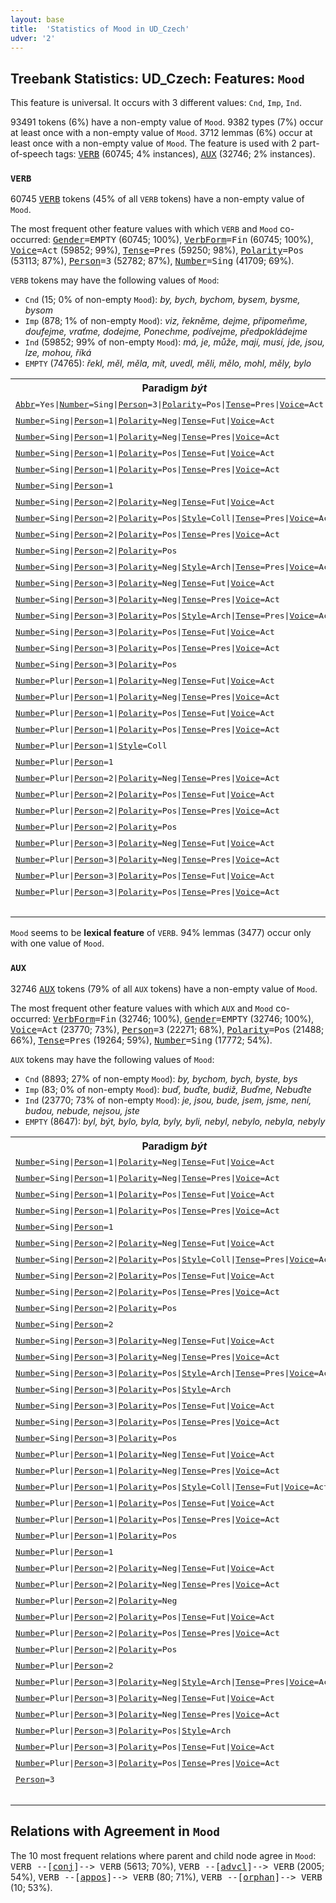 ```yaml
---
layout: base
title:  'Statistics of Mood in UD_Czech'
udver: '2'
---
```


## Treebank Statistics: UD_Czech: Features: `Mood`

This feature is universal.
It occurs with 3 different values: `Cnd`, `Imp`, `Ind`.

93491 tokens (6%) have a non-empty value of `Mood`.
9382 types (7%) occur at least once with a non-empty value of `Mood`.
3712 lemmas (6%) occur at least once with a non-empty value of `Mood`.
The feature is used with 2 part-of-speech tags: <tt><a href="cs-pos-VERB.html">VERB</a></tt> (60745; 4% instances), <tt><a href="cs-pos-AUX.html">AUX</a></tt> (32746; 2% instances).

### `VERB`

60745 <tt><a href="cs-pos-VERB.html">VERB</a></tt> tokens (45% of all `VERB` tokens) have a non-empty value of `Mood`.

The most frequent other feature values with which `VERB` and `Mood` co-occurred: <tt><a href="cs-feat-Gender.html">Gender</a></tt><tt>=EMPTY</tt> (60745; 100%), <tt><a href="cs-feat-VerbForm.html">VerbForm</a></tt><tt>=Fin</tt> (60745; 100%), <tt><a href="cs-feat-Voice.html">Voice</a></tt><tt>=Act</tt> (59852; 99%), <tt><a href="cs-feat-Tense.html">Tense</a></tt><tt>=Pres</tt> (59250; 98%), <tt><a href="cs-feat-Polarity.html">Polarity</a></tt><tt>=Pos</tt> (53113; 87%), <tt><a href="cs-feat-Person.html">Person</a></tt><tt>=3</tt> (52782; 87%), <tt><a href="cs-feat-Number.html">Number</a></tt><tt>=Sing</tt> (41709; 69%).

`VERB` tokens may have the following values of `Mood`:

* `Cnd` (15; 0% of non-empty `Mood`): <em>by, bych, bychom, bysem, bysme, bysom</em>
* `Imp` (878; 1% of non-empty `Mood`): <em>viz, řekněme, dejme, připomeňme, doufejme, vraťme, dodejme, Ponechme, podívejme, předpokládejme</em>
* `Ind` (59852; 99% of non-empty `Mood`): <em>má, je, může, mají, musí, jde, jsou, lze, mohou, říká</em>
* `EMPTY` (74765): <em>řekl, měl, měla, mít, uvedl, měli, mělo, mohl, měly, bylo</em>

<table>
  <tr><th>Paradigm <i>být</i></th><th><tt>Ind</tt></th><th><tt>Imp</tt></th><th><tt>Cnd</tt></th></tr>
  <tr><td><tt><tt><a href="cs-feat-Abbr.html">Abbr</a></tt><tt>=Yes</tt>|<tt><a href="cs-feat-Number.html">Number</a></tt><tt>=Sing</tt>|<tt><a href="cs-feat-Person.html">Person</a></tt><tt>=3</tt>|<tt><a href="cs-feat-Polarity.html">Polarity</a></tt><tt>=Pos</tt>|<tt><a href="cs-feat-Tense.html">Tense</a></tt><tt>=Pres</tt>|<tt><a href="cs-feat-Voice.html">Voice</a></tt><tt>=Act</tt></tt></td><td><em>j</em></td><td></td><td></td></tr>
  <tr><td><tt><tt><a href="cs-feat-Number.html">Number</a></tt><tt>=Sing</tt>|<tt><a href="cs-feat-Person.html">Person</a></tt><tt>=1</tt>|<tt><a href="cs-feat-Polarity.html">Polarity</a></tt><tt>=Neg</tt>|<tt><a href="cs-feat-Tense.html">Tense</a></tt><tt>=Fut</tt>|<tt><a href="cs-feat-Voice.html">Voice</a></tt><tt>=Act</tt></tt></td><td><em>nebudu</em></td><td></td><td></td></tr>
  <tr><td><tt><tt><a href="cs-feat-Number.html">Number</a></tt><tt>=Sing</tt>|<tt><a href="cs-feat-Person.html">Person</a></tt><tt>=1</tt>|<tt><a href="cs-feat-Polarity.html">Polarity</a></tt><tt>=Neg</tt>|<tt><a href="cs-feat-Tense.html">Tense</a></tt><tt>=Pres</tt>|<tt><a href="cs-feat-Voice.html">Voice</a></tt><tt>=Act</tt></tt></td><td><em>nejsem</em></td><td></td><td></td></tr>
  <tr><td><tt><tt><a href="cs-feat-Number.html">Number</a></tt><tt>=Sing</tt>|<tt><a href="cs-feat-Person.html">Person</a></tt><tt>=1</tt>|<tt><a href="cs-feat-Polarity.html">Polarity</a></tt><tt>=Pos</tt>|<tt><a href="cs-feat-Tense.html">Tense</a></tt><tt>=Fut</tt>|<tt><a href="cs-feat-Voice.html">Voice</a></tt><tt>=Act</tt></tt></td><td><em>budu</em></td><td></td><td></td></tr>
  <tr><td><tt><tt><a href="cs-feat-Number.html">Number</a></tt><tt>=Sing</tt>|<tt><a href="cs-feat-Person.html">Person</a></tt><tt>=1</tt>|<tt><a href="cs-feat-Polarity.html">Polarity</a></tt><tt>=Pos</tt>|<tt><a href="cs-feat-Tense.html">Tense</a></tt><tt>=Pres</tt>|<tt><a href="cs-feat-Voice.html">Voice</a></tt><tt>=Act</tt></tt></td><td><em>jsem</em></td><td></td><td></td></tr>
  <tr><td><tt><tt><a href="cs-feat-Number.html">Number</a></tt><tt>=Sing</tt>|<tt><a href="cs-feat-Person.html">Person</a></tt><tt>=1</tt></tt></td><td></td><td></td><td><em>bych</em></td></tr>
  <tr><td><tt><tt><a href="cs-feat-Number.html">Number</a></tt><tt>=Sing</tt>|<tt><a href="cs-feat-Person.html">Person</a></tt><tt>=2</tt>|<tt><a href="cs-feat-Polarity.html">Polarity</a></tt><tt>=Neg</tt>|<tt><a href="cs-feat-Tense.html">Tense</a></tt><tt>=Fut</tt>|<tt><a href="cs-feat-Voice.html">Voice</a></tt><tt>=Act</tt></tt></td><td><em>nebudeš</em></td><td></td><td></td></tr>
  <tr><td><tt><tt><a href="cs-feat-Number.html">Number</a></tt><tt>=Sing</tt>|<tt><a href="cs-feat-Person.html">Person</a></tt><tt>=2</tt>|<tt><a href="cs-feat-Polarity.html">Polarity</a></tt><tt>=Pos</tt>|<tt><a href="cs-feat-Style.html">Style</a></tt><tt>=Coll</tt>|<tt><a href="cs-feat-Tense.html">Tense</a></tt><tt>=Pres</tt>|<tt><a href="cs-feat-Voice.html">Voice</a></tt><tt>=Act</tt></tt></td><td><em>si</em></td><td></td><td></td></tr>
  <tr><td><tt><tt><a href="cs-feat-Number.html">Number</a></tt><tt>=Sing</tt>|<tt><a href="cs-feat-Person.html">Person</a></tt><tt>=2</tt>|<tt><a href="cs-feat-Polarity.html">Polarity</a></tt><tt>=Pos</tt>|<tt><a href="cs-feat-Tense.html">Tense</a></tt><tt>=Pres</tt>|<tt><a href="cs-feat-Voice.html">Voice</a></tt><tt>=Act</tt></tt></td><td><em>jsi</em></td><td></td><td></td></tr>
  <tr><td><tt><tt><a href="cs-feat-Number.html">Number</a></tt><tt>=Sing</tt>|<tt><a href="cs-feat-Person.html">Person</a></tt><tt>=2</tt>|<tt><a href="cs-feat-Polarity.html">Polarity</a></tt><tt>=Pos</tt></tt></td><td></td><td><em>buď</em></td><td></td></tr>
  <tr><td><tt><tt><a href="cs-feat-Number.html">Number</a></tt><tt>=Sing</tt>|<tt><a href="cs-feat-Person.html">Person</a></tt><tt>=3</tt>|<tt><a href="cs-feat-Polarity.html">Polarity</a></tt><tt>=Neg</tt>|<tt><a href="cs-feat-Style.html">Style</a></tt><tt>=Arch</tt>|<tt><a href="cs-feat-Tense.html">Tense</a></tt><tt>=Pres</tt>|<tt><a href="cs-feat-Voice.html">Voice</a></tt><tt>=Act</tt></tt></td><td><em>Není</em></td><td></td><td></td></tr>
  <tr><td><tt><tt><a href="cs-feat-Number.html">Number</a></tt><tt>=Sing</tt>|<tt><a href="cs-feat-Person.html">Person</a></tt><tt>=3</tt>|<tt><a href="cs-feat-Polarity.html">Polarity</a></tt><tt>=Neg</tt>|<tt><a href="cs-feat-Tense.html">Tense</a></tt><tt>=Fut</tt>|<tt><a href="cs-feat-Voice.html">Voice</a></tt><tt>=Act</tt></tt></td><td><em>nebude</em></td><td></td><td></td></tr>
  <tr><td><tt><tt><a href="cs-feat-Number.html">Number</a></tt><tt>=Sing</tt>|<tt><a href="cs-feat-Person.html">Person</a></tt><tt>=3</tt>|<tt><a href="cs-feat-Polarity.html">Polarity</a></tt><tt>=Neg</tt>|<tt><a href="cs-feat-Tense.html">Tense</a></tt><tt>=Pres</tt>|<tt><a href="cs-feat-Voice.html">Voice</a></tt><tt>=Act</tt></tt></td><td><em>není</em></td><td></td><td></td></tr>
  <tr><td><tt><tt><a href="cs-feat-Number.html">Number</a></tt><tt>=Sing</tt>|<tt><a href="cs-feat-Person.html">Person</a></tt><tt>=3</tt>|<tt><a href="cs-feat-Polarity.html">Polarity</a></tt><tt>=Pos</tt>|<tt><a href="cs-feat-Style.html">Style</a></tt><tt>=Arch</tt>|<tt><a href="cs-feat-Tense.html">Tense</a></tt><tt>=Pres</tt>|<tt><a href="cs-feat-Voice.html">Voice</a></tt><tt>=Act</tt></tt></td><td><em>jest</em></td><td></td><td></td></tr>
  <tr><td><tt><tt><a href="cs-feat-Number.html">Number</a></tt><tt>=Sing</tt>|<tt><a href="cs-feat-Person.html">Person</a></tt><tt>=3</tt>|<tt><a href="cs-feat-Polarity.html">Polarity</a></tt><tt>=Pos</tt>|<tt><a href="cs-feat-Tense.html">Tense</a></tt><tt>=Fut</tt>|<tt><a href="cs-feat-Voice.html">Voice</a></tt><tt>=Act</tt></tt></td><td><em>bude</em></td><td></td><td></td></tr>
  <tr><td><tt><tt><a href="cs-feat-Number.html">Number</a></tt><tt>=Sing</tt>|<tt><a href="cs-feat-Person.html">Person</a></tt><tt>=3</tt>|<tt><a href="cs-feat-Polarity.html">Polarity</a></tt><tt>=Pos</tt>|<tt><a href="cs-feat-Tense.html">Tense</a></tt><tt>=Pres</tt>|<tt><a href="cs-feat-Voice.html">Voice</a></tt><tt>=Act</tt></tt></td><td><em>je</em></td><td></td><td></td></tr>
  <tr><td><tt><tt><a href="cs-feat-Number.html">Number</a></tt><tt>=Sing</tt>|<tt><a href="cs-feat-Person.html">Person</a></tt><tt>=3</tt>|<tt><a href="cs-feat-Polarity.html">Polarity</a></tt><tt>=Pos</tt></tt></td><td></td><td><em>budiž</em></td><td></td></tr>
  <tr><td><tt><tt><a href="cs-feat-Number.html">Number</a></tt><tt>=Plur</tt>|<tt><a href="cs-feat-Person.html">Person</a></tt><tt>=1</tt>|<tt><a href="cs-feat-Polarity.html">Polarity</a></tt><tt>=Neg</tt>|<tt><a href="cs-feat-Tense.html">Tense</a></tt><tt>=Fut</tt>|<tt><a href="cs-feat-Voice.html">Voice</a></tt><tt>=Act</tt></tt></td><td><em>nebudeme</em></td><td></td><td></td></tr>
  <tr><td><tt><tt><a href="cs-feat-Number.html">Number</a></tt><tt>=Plur</tt>|<tt><a href="cs-feat-Person.html">Person</a></tt><tt>=1</tt>|<tt><a href="cs-feat-Polarity.html">Polarity</a></tt><tt>=Neg</tt>|<tt><a href="cs-feat-Tense.html">Tense</a></tt><tt>=Pres</tt>|<tt><a href="cs-feat-Voice.html">Voice</a></tt><tt>=Act</tt></tt></td><td><em>nejsme</em></td><td></td><td></td></tr>
  <tr><td><tt><tt><a href="cs-feat-Number.html">Number</a></tt><tt>=Plur</tt>|<tt><a href="cs-feat-Person.html">Person</a></tt><tt>=1</tt>|<tt><a href="cs-feat-Polarity.html">Polarity</a></tt><tt>=Pos</tt>|<tt><a href="cs-feat-Tense.html">Tense</a></tt><tt>=Fut</tt>|<tt><a href="cs-feat-Voice.html">Voice</a></tt><tt>=Act</tt></tt></td><td><em>budeme</em></td><td></td><td></td></tr>
  <tr><td><tt><tt><a href="cs-feat-Number.html">Number</a></tt><tt>=Plur</tt>|<tt><a href="cs-feat-Person.html">Person</a></tt><tt>=1</tt>|<tt><a href="cs-feat-Polarity.html">Polarity</a></tt><tt>=Pos</tt>|<tt><a href="cs-feat-Tense.html">Tense</a></tt><tt>=Pres</tt>|<tt><a href="cs-feat-Voice.html">Voice</a></tt><tt>=Act</tt></tt></td><td><em>jsme</em></td><td></td><td></td></tr>
  <tr><td><tt><tt><a href="cs-feat-Number.html">Number</a></tt><tt>=Plur</tt>|<tt><a href="cs-feat-Person.html">Person</a></tt><tt>=1</tt>|<tt><a href="cs-feat-Style.html">Style</a></tt><tt>=Coll</tt></tt></td><td></td><td></td><td><em>bysme</em></td></tr>
  <tr><td><tt><tt><a href="cs-feat-Number.html">Number</a></tt><tt>=Plur</tt>|<tt><a href="cs-feat-Person.html">Person</a></tt><tt>=1</tt></tt></td><td></td><td></td><td><em>bychom</em></td></tr>
  <tr><td><tt><tt><a href="cs-feat-Number.html">Number</a></tt><tt>=Plur</tt>|<tt><a href="cs-feat-Person.html">Person</a></tt><tt>=2</tt>|<tt><a href="cs-feat-Polarity.html">Polarity</a></tt><tt>=Neg</tt>|<tt><a href="cs-feat-Tense.html">Tense</a></tt><tt>=Pres</tt>|<tt><a href="cs-feat-Voice.html">Voice</a></tt><tt>=Act</tt></tt></td><td><em>nejste</em></td><td></td><td></td></tr>
  <tr><td><tt><tt><a href="cs-feat-Number.html">Number</a></tt><tt>=Plur</tt>|<tt><a href="cs-feat-Person.html">Person</a></tt><tt>=2</tt>|<tt><a href="cs-feat-Polarity.html">Polarity</a></tt><tt>=Pos</tt>|<tt><a href="cs-feat-Tense.html">Tense</a></tt><tt>=Fut</tt>|<tt><a href="cs-feat-Voice.html">Voice</a></tt><tt>=Act</tt></tt></td><td><em>budete</em></td><td></td><td></td></tr>
  <tr><td><tt><tt><a href="cs-feat-Number.html">Number</a></tt><tt>=Plur</tt>|<tt><a href="cs-feat-Person.html">Person</a></tt><tt>=2</tt>|<tt><a href="cs-feat-Polarity.html">Polarity</a></tt><tt>=Pos</tt>|<tt><a href="cs-feat-Tense.html">Tense</a></tt><tt>=Pres</tt>|<tt><a href="cs-feat-Voice.html">Voice</a></tt><tt>=Act</tt></tt></td><td><em>jste</em></td><td></td><td></td></tr>
  <tr><td><tt><tt><a href="cs-feat-Number.html">Number</a></tt><tt>=Plur</tt>|<tt><a href="cs-feat-Person.html">Person</a></tt><tt>=2</tt>|<tt><a href="cs-feat-Polarity.html">Polarity</a></tt><tt>=Pos</tt></tt></td><td></td><td><em>buďte</em></td><td></td></tr>
  <tr><td><tt><tt><a href="cs-feat-Number.html">Number</a></tt><tt>=Plur</tt>|<tt><a href="cs-feat-Person.html">Person</a></tt><tt>=3</tt>|<tt><a href="cs-feat-Polarity.html">Polarity</a></tt><tt>=Neg</tt>|<tt><a href="cs-feat-Tense.html">Tense</a></tt><tt>=Fut</tt>|<tt><a href="cs-feat-Voice.html">Voice</a></tt><tt>=Act</tt></tt></td><td><em>nebudou</em></td><td></td><td></td></tr>
  <tr><td><tt><tt><a href="cs-feat-Number.html">Number</a></tt><tt>=Plur</tt>|<tt><a href="cs-feat-Person.html">Person</a></tt><tt>=3</tt>|<tt><a href="cs-feat-Polarity.html">Polarity</a></tt><tt>=Neg</tt>|<tt><a href="cs-feat-Tense.html">Tense</a></tt><tt>=Pres</tt>|<tt><a href="cs-feat-Voice.html">Voice</a></tt><tt>=Act</tt></tt></td><td><em>nejsou</em></td><td></td><td></td></tr>
  <tr><td><tt><tt><a href="cs-feat-Number.html">Number</a></tt><tt>=Plur</tt>|<tt><a href="cs-feat-Person.html">Person</a></tt><tt>=3</tt>|<tt><a href="cs-feat-Polarity.html">Polarity</a></tt><tt>=Pos</tt>|<tt><a href="cs-feat-Tense.html">Tense</a></tt><tt>=Fut</tt>|<tt><a href="cs-feat-Voice.html">Voice</a></tt><tt>=Act</tt></tt></td><td><em>budou</em></td><td></td><td></td></tr>
  <tr><td><tt><tt><a href="cs-feat-Number.html">Number</a></tt><tt>=Plur</tt>|<tt><a href="cs-feat-Person.html">Person</a></tt><tt>=3</tt>|<tt><a href="cs-feat-Polarity.html">Polarity</a></tt><tt>=Pos</tt>|<tt><a href="cs-feat-Tense.html">Tense</a></tt><tt>=Pres</tt>|<tt><a href="cs-feat-Voice.html">Voice</a></tt><tt>=Act</tt></tt></td><td><em>jsou</em></td><td></td><td></td></tr>
  <tr><td><tt></tt></td><td></td><td></td><td><em>by</em></td></tr>
</table>

`Mood` seems to be **lexical feature** of `VERB`. 94% lemmas (3477) occur only with one value of `Mood`.

### `AUX`

32746 <tt><a href="cs-pos-AUX.html">AUX</a></tt> tokens (79% of all `AUX` tokens) have a non-empty value of `Mood`.

The most frequent other feature values with which `AUX` and `Mood` co-occurred: <tt><a href="cs-feat-VerbForm.html">VerbForm</a></tt><tt>=Fin</tt> (32746; 100%), <tt><a href="cs-feat-Gender.html">Gender</a></tt><tt>=EMPTY</tt> (32746; 100%), <tt><a href="cs-feat-Voice.html">Voice</a></tt><tt>=Act</tt> (23770; 73%), <tt><a href="cs-feat-Person.html">Person</a></tt><tt>=3</tt> (22271; 68%), <tt><a href="cs-feat-Polarity.html">Polarity</a></tt><tt>=Pos</tt> (21488; 66%), <tt><a href="cs-feat-Tense.html">Tense</a></tt><tt>=Pres</tt> (19264; 59%), <tt><a href="cs-feat-Number.html">Number</a></tt><tt>=Sing</tt> (17772; 54%).

`AUX` tokens may have the following values of `Mood`:

* `Cnd` (8893; 27% of non-empty `Mood`): <em>by, bychom, bych, byste, bys</em>
* `Imp` (83; 0% of non-empty `Mood`): <em>buď, buďte, budiž, Buďme, Nebuďte</em>
* `Ind` (23770; 73% of non-empty `Mood`): <em>je, jsou, bude, jsem, jsme, není, budou, nebude, nejsou, jste</em>
* `EMPTY` (8647): <em>byl, být, bylo, byla, byly, byli, nebyl, nebylo, nebyla, nebyly</em>

<table>
  <tr><th>Paradigm <i>být</i></th><th><tt>Ind</tt></th><th><tt>Imp</tt></th><th><tt>Cnd</tt></th></tr>
  <tr><td><tt><tt><a href="cs-feat-Number.html">Number</a></tt><tt>=Sing</tt>|<tt><a href="cs-feat-Person.html">Person</a></tt><tt>=1</tt>|<tt><a href="cs-feat-Polarity.html">Polarity</a></tt><tt>=Neg</tt>|<tt><a href="cs-feat-Tense.html">Tense</a></tt><tt>=Fut</tt>|<tt><a href="cs-feat-Voice.html">Voice</a></tt><tt>=Act</tt></tt></td><td><em>nebudu</em></td><td></td><td></td></tr>
  <tr><td><tt><tt><a href="cs-feat-Number.html">Number</a></tt><tt>=Sing</tt>|<tt><a href="cs-feat-Person.html">Person</a></tt><tt>=1</tt>|<tt><a href="cs-feat-Polarity.html">Polarity</a></tt><tt>=Neg</tt>|<tt><a href="cs-feat-Tense.html">Tense</a></tt><tt>=Pres</tt>|<tt><a href="cs-feat-Voice.html">Voice</a></tt><tt>=Act</tt></tt></td><td><em>nejsem</em></td><td></td><td></td></tr>
  <tr><td><tt><tt><a href="cs-feat-Number.html">Number</a></tt><tt>=Sing</tt>|<tt><a href="cs-feat-Person.html">Person</a></tt><tt>=1</tt>|<tt><a href="cs-feat-Polarity.html">Polarity</a></tt><tt>=Pos</tt>|<tt><a href="cs-feat-Tense.html">Tense</a></tt><tt>=Fut</tt>|<tt><a href="cs-feat-Voice.html">Voice</a></tt><tt>=Act</tt></tt></td><td><em>budu</em></td><td></td><td></td></tr>
  <tr><td><tt><tt><a href="cs-feat-Number.html">Number</a></tt><tt>=Sing</tt>|<tt><a href="cs-feat-Person.html">Person</a></tt><tt>=1</tt>|<tt><a href="cs-feat-Polarity.html">Polarity</a></tt><tt>=Pos</tt>|<tt><a href="cs-feat-Tense.html">Tense</a></tt><tt>=Pres</tt>|<tt><a href="cs-feat-Voice.html">Voice</a></tt><tt>=Act</tt></tt></td><td><em>jsem</em></td><td></td><td></td></tr>
  <tr><td><tt><tt><a href="cs-feat-Number.html">Number</a></tt><tt>=Sing</tt>|<tt><a href="cs-feat-Person.html">Person</a></tt><tt>=1</tt></tt></td><td></td><td></td><td><em>bych</em></td></tr>
  <tr><td><tt><tt><a href="cs-feat-Number.html">Number</a></tt><tt>=Sing</tt>|<tt><a href="cs-feat-Person.html">Person</a></tt><tt>=2</tt>|<tt><a href="cs-feat-Polarity.html">Polarity</a></tt><tt>=Neg</tt>|<tt><a href="cs-feat-Tense.html">Tense</a></tt><tt>=Fut</tt>|<tt><a href="cs-feat-Voice.html">Voice</a></tt><tt>=Act</tt></tt></td><td><em>Nebudeš</em></td><td></td><td></td></tr>
  <tr><td><tt><tt><a href="cs-feat-Number.html">Number</a></tt><tt>=Sing</tt>|<tt><a href="cs-feat-Person.html">Person</a></tt><tt>=2</tt>|<tt><a href="cs-feat-Polarity.html">Polarity</a></tt><tt>=Pos</tt>|<tt><a href="cs-feat-Style.html">Style</a></tt><tt>=Coll</tt>|<tt><a href="cs-feat-Tense.html">Tense</a></tt><tt>=Pres</tt>|<tt><a href="cs-feat-Voice.html">Voice</a></tt><tt>=Act</tt></tt></td><td><em>si</em></td><td></td><td></td></tr>
  <tr><td><tt><tt><a href="cs-feat-Number.html">Number</a></tt><tt>=Sing</tt>|<tt><a href="cs-feat-Person.html">Person</a></tt><tt>=2</tt>|<tt><a href="cs-feat-Polarity.html">Polarity</a></tt><tt>=Pos</tt>|<tt><a href="cs-feat-Tense.html">Tense</a></tt><tt>=Fut</tt>|<tt><a href="cs-feat-Voice.html">Voice</a></tt><tt>=Act</tt></tt></td><td><em>budeš</em></td><td></td><td></td></tr>
  <tr><td><tt><tt><a href="cs-feat-Number.html">Number</a></tt><tt>=Sing</tt>|<tt><a href="cs-feat-Person.html">Person</a></tt><tt>=2</tt>|<tt><a href="cs-feat-Polarity.html">Polarity</a></tt><tt>=Pos</tt>|<tt><a href="cs-feat-Tense.html">Tense</a></tt><tt>=Pres</tt>|<tt><a href="cs-feat-Voice.html">Voice</a></tt><tt>=Act</tt></tt></td><td><em>jsi</em></td><td></td><td></td></tr>
  <tr><td><tt><tt><a href="cs-feat-Number.html">Number</a></tt><tt>=Sing</tt>|<tt><a href="cs-feat-Person.html">Person</a></tt><tt>=2</tt>|<tt><a href="cs-feat-Polarity.html">Polarity</a></tt><tt>=Pos</tt></tt></td><td></td><td><em>buď</em></td><td></td></tr>
  <tr><td><tt><tt><a href="cs-feat-Number.html">Number</a></tt><tt>=Sing</tt>|<tt><a href="cs-feat-Person.html">Person</a></tt><tt>=2</tt></tt></td><td></td><td></td><td><em>bys</em></td></tr>
  <tr><td><tt><tt><a href="cs-feat-Number.html">Number</a></tt><tt>=Sing</tt>|<tt><a href="cs-feat-Person.html">Person</a></tt><tt>=3</tt>|<tt><a href="cs-feat-Polarity.html">Polarity</a></tt><tt>=Neg</tt>|<tt><a href="cs-feat-Tense.html">Tense</a></tt><tt>=Fut</tt>|<tt><a href="cs-feat-Voice.html">Voice</a></tt><tt>=Act</tt></tt></td><td><em>nebude</em></td><td></td><td></td></tr>
  <tr><td><tt><tt><a href="cs-feat-Number.html">Number</a></tt><tt>=Sing</tt>|<tt><a href="cs-feat-Person.html">Person</a></tt><tt>=3</tt>|<tt><a href="cs-feat-Polarity.html">Polarity</a></tt><tt>=Neg</tt>|<tt><a href="cs-feat-Tense.html">Tense</a></tt><tt>=Pres</tt>|<tt><a href="cs-feat-Voice.html">Voice</a></tt><tt>=Act</tt></tt></td><td><em>není</em></td><td></td><td></td></tr>
  <tr><td><tt><tt><a href="cs-feat-Number.html">Number</a></tt><tt>=Sing</tt>|<tt><a href="cs-feat-Person.html">Person</a></tt><tt>=3</tt>|<tt><a href="cs-feat-Polarity.html">Polarity</a></tt><tt>=Pos</tt>|<tt><a href="cs-feat-Style.html">Style</a></tt><tt>=Arch</tt>|<tt><a href="cs-feat-Tense.html">Tense</a></tt><tt>=Pres</tt>|<tt><a href="cs-feat-Voice.html">Voice</a></tt><tt>=Act</tt></tt></td><td><em>jest</em></td><td></td><td></td></tr>
  <tr><td><tt><tt><a href="cs-feat-Number.html">Number</a></tt><tt>=Sing</tt>|<tt><a href="cs-feat-Person.html">Person</a></tt><tt>=3</tt>|<tt><a href="cs-feat-Polarity.html">Polarity</a></tt><tt>=Pos</tt>|<tt><a href="cs-feat-Style.html">Style</a></tt><tt>=Arch</tt></tt></td><td></td><td><em>buď</em></td><td></td></tr>
  <tr><td><tt><tt><a href="cs-feat-Number.html">Number</a></tt><tt>=Sing</tt>|<tt><a href="cs-feat-Person.html">Person</a></tt><tt>=3</tt>|<tt><a href="cs-feat-Polarity.html">Polarity</a></tt><tt>=Pos</tt>|<tt><a href="cs-feat-Tense.html">Tense</a></tt><tt>=Fut</tt>|<tt><a href="cs-feat-Voice.html">Voice</a></tt><tt>=Act</tt></tt></td><td><em>bude</em></td><td></td><td></td></tr>
  <tr><td><tt><tt><a href="cs-feat-Number.html">Number</a></tt><tt>=Sing</tt>|<tt><a href="cs-feat-Person.html">Person</a></tt><tt>=3</tt>|<tt><a href="cs-feat-Polarity.html">Polarity</a></tt><tt>=Pos</tt>|<tt><a href="cs-feat-Tense.html">Tense</a></tt><tt>=Pres</tt>|<tt><a href="cs-feat-Voice.html">Voice</a></tt><tt>=Act</tt></tt></td><td><em>je</em></td><td></td><td></td></tr>
  <tr><td><tt><tt><a href="cs-feat-Number.html">Number</a></tt><tt>=Sing</tt>|<tt><a href="cs-feat-Person.html">Person</a></tt><tt>=3</tt>|<tt><a href="cs-feat-Polarity.html">Polarity</a></tt><tt>=Pos</tt></tt></td><td></td><td><em>budiž</em></td><td></td></tr>
  <tr><td><tt><tt><a href="cs-feat-Number.html">Number</a></tt><tt>=Plur</tt>|<tt><a href="cs-feat-Person.html">Person</a></tt><tt>=1</tt>|<tt><a href="cs-feat-Polarity.html">Polarity</a></tt><tt>=Neg</tt>|<tt><a href="cs-feat-Tense.html">Tense</a></tt><tt>=Fut</tt>|<tt><a href="cs-feat-Voice.html">Voice</a></tt><tt>=Act</tt></tt></td><td><em>nebudeme</em></td><td></td><td></td></tr>
  <tr><td><tt><tt><a href="cs-feat-Number.html">Number</a></tt><tt>=Plur</tt>|<tt><a href="cs-feat-Person.html">Person</a></tt><tt>=1</tt>|<tt><a href="cs-feat-Polarity.html">Polarity</a></tt><tt>=Neg</tt>|<tt><a href="cs-feat-Tense.html">Tense</a></tt><tt>=Pres</tt>|<tt><a href="cs-feat-Voice.html">Voice</a></tt><tt>=Act</tt></tt></td><td><em>nejsme</em></td><td></td><td></td></tr>
  <tr><td><tt><tt><a href="cs-feat-Number.html">Number</a></tt><tt>=Plur</tt>|<tt><a href="cs-feat-Person.html">Person</a></tt><tt>=1</tt>|<tt><a href="cs-feat-Polarity.html">Polarity</a></tt><tt>=Pos</tt>|<tt><a href="cs-feat-Style.html">Style</a></tt><tt>=Coll</tt>|<tt><a href="cs-feat-Tense.html">Tense</a></tt><tt>=Fut</tt>|<tt><a href="cs-feat-Voice.html">Voice</a></tt><tt>=Act</tt></tt></td><td><em>budem</em></td><td></td><td></td></tr>
  <tr><td><tt><tt><a href="cs-feat-Number.html">Number</a></tt><tt>=Plur</tt>|<tt><a href="cs-feat-Person.html">Person</a></tt><tt>=1</tt>|<tt><a href="cs-feat-Polarity.html">Polarity</a></tt><tt>=Pos</tt>|<tt><a href="cs-feat-Tense.html">Tense</a></tt><tt>=Fut</tt>|<tt><a href="cs-feat-Voice.html">Voice</a></tt><tt>=Act</tt></tt></td><td><em>budeme</em></td><td></td><td></td></tr>
  <tr><td><tt><tt><a href="cs-feat-Number.html">Number</a></tt><tt>=Plur</tt>|<tt><a href="cs-feat-Person.html">Person</a></tt><tt>=1</tt>|<tt><a href="cs-feat-Polarity.html">Polarity</a></tt><tt>=Pos</tt>|<tt><a href="cs-feat-Tense.html">Tense</a></tt><tt>=Pres</tt>|<tt><a href="cs-feat-Voice.html">Voice</a></tt><tt>=Act</tt></tt></td><td><em>jsme</em></td><td></td><td></td></tr>
  <tr><td><tt><tt><a href="cs-feat-Number.html">Number</a></tt><tt>=Plur</tt>|<tt><a href="cs-feat-Person.html">Person</a></tt><tt>=1</tt>|<tt><a href="cs-feat-Polarity.html">Polarity</a></tt><tt>=Pos</tt></tt></td><td></td><td><em>Buďme</em></td><td></td></tr>
  <tr><td><tt><tt><a href="cs-feat-Number.html">Number</a></tt><tt>=Plur</tt>|<tt><a href="cs-feat-Person.html">Person</a></tt><tt>=1</tt></tt></td><td></td><td></td><td><em>bychom</em></td></tr>
  <tr><td><tt><tt><a href="cs-feat-Number.html">Number</a></tt><tt>=Plur</tt>|<tt><a href="cs-feat-Person.html">Person</a></tt><tt>=2</tt>|<tt><a href="cs-feat-Polarity.html">Polarity</a></tt><tt>=Neg</tt>|<tt><a href="cs-feat-Tense.html">Tense</a></tt><tt>=Fut</tt>|<tt><a href="cs-feat-Voice.html">Voice</a></tt><tt>=Act</tt></tt></td><td><em>nebudete</em></td><td></td><td></td></tr>
  <tr><td><tt><tt><a href="cs-feat-Number.html">Number</a></tt><tt>=Plur</tt>|<tt><a href="cs-feat-Person.html">Person</a></tt><tt>=2</tt>|<tt><a href="cs-feat-Polarity.html">Polarity</a></tt><tt>=Neg</tt>|<tt><a href="cs-feat-Tense.html">Tense</a></tt><tt>=Pres</tt>|<tt><a href="cs-feat-Voice.html">Voice</a></tt><tt>=Act</tt></tt></td><td><em>nejste</em></td><td></td><td></td></tr>
  <tr><td><tt><tt><a href="cs-feat-Number.html">Number</a></tt><tt>=Plur</tt>|<tt><a href="cs-feat-Person.html">Person</a></tt><tt>=2</tt>|<tt><a href="cs-feat-Polarity.html">Polarity</a></tt><tt>=Neg</tt></tt></td><td></td><td><em>Nebuďte</em></td><td></td></tr>
  <tr><td><tt><tt><a href="cs-feat-Number.html">Number</a></tt><tt>=Plur</tt>|<tt><a href="cs-feat-Person.html">Person</a></tt><tt>=2</tt>|<tt><a href="cs-feat-Polarity.html">Polarity</a></tt><tt>=Pos</tt>|<tt><a href="cs-feat-Tense.html">Tense</a></tt><tt>=Fut</tt>|<tt><a href="cs-feat-Voice.html">Voice</a></tt><tt>=Act</tt></tt></td><td><em>budete</em></td><td></td><td></td></tr>
  <tr><td><tt><tt><a href="cs-feat-Number.html">Number</a></tt><tt>=Plur</tt>|<tt><a href="cs-feat-Person.html">Person</a></tt><tt>=2</tt>|<tt><a href="cs-feat-Polarity.html">Polarity</a></tt><tt>=Pos</tt>|<tt><a href="cs-feat-Tense.html">Tense</a></tt><tt>=Pres</tt>|<tt><a href="cs-feat-Voice.html">Voice</a></tt><tt>=Act</tt></tt></td><td><em>jste</em></td><td></td><td></td></tr>
  <tr><td><tt><tt><a href="cs-feat-Number.html">Number</a></tt><tt>=Plur</tt>|<tt><a href="cs-feat-Person.html">Person</a></tt><tt>=2</tt>|<tt><a href="cs-feat-Polarity.html">Polarity</a></tt><tt>=Pos</tt></tt></td><td></td><td><em>buďte</em></td><td></td></tr>
  <tr><td><tt><tt><a href="cs-feat-Number.html">Number</a></tt><tt>=Plur</tt>|<tt><a href="cs-feat-Person.html">Person</a></tt><tt>=2</tt></tt></td><td></td><td></td><td><em>byste</em></td></tr>
  <tr><td><tt><tt><a href="cs-feat-Number.html">Number</a></tt><tt>=Plur</tt>|<tt><a href="cs-feat-Person.html">Person</a></tt><tt>=3</tt>|<tt><a href="cs-feat-Polarity.html">Polarity</a></tt><tt>=Neg</tt>|<tt><a href="cs-feat-Style.html">Style</a></tt><tt>=Arch</tt>|<tt><a href="cs-feat-Tense.html">Tense</a></tt><tt>=Pres</tt>|<tt><a href="cs-feat-Voice.html">Voice</a></tt><tt>=Act</tt></tt></td><td><em>nésó</em></td><td></td><td></td></tr>
  <tr><td><tt><tt><a href="cs-feat-Number.html">Number</a></tt><tt>=Plur</tt>|<tt><a href="cs-feat-Person.html">Person</a></tt><tt>=3</tt>|<tt><a href="cs-feat-Polarity.html">Polarity</a></tt><tt>=Neg</tt>|<tt><a href="cs-feat-Tense.html">Tense</a></tt><tt>=Fut</tt>|<tt><a href="cs-feat-Voice.html">Voice</a></tt><tt>=Act</tt></tt></td><td><em>nebudou</em></td><td></td><td></td></tr>
  <tr><td><tt><tt><a href="cs-feat-Number.html">Number</a></tt><tt>=Plur</tt>|<tt><a href="cs-feat-Person.html">Person</a></tt><tt>=3</tt>|<tt><a href="cs-feat-Polarity.html">Polarity</a></tt><tt>=Neg</tt>|<tt><a href="cs-feat-Tense.html">Tense</a></tt><tt>=Pres</tt>|<tt><a href="cs-feat-Voice.html">Voice</a></tt><tt>=Act</tt></tt></td><td><em>nejsou</em></td><td></td><td></td></tr>
  <tr><td><tt><tt><a href="cs-feat-Number.html">Number</a></tt><tt>=Plur</tt>|<tt><a href="cs-feat-Person.html">Person</a></tt><tt>=3</tt>|<tt><a href="cs-feat-Polarity.html">Polarity</a></tt><tt>=Pos</tt>|<tt><a href="cs-feat-Style.html">Style</a></tt><tt>=Arch</tt></tt></td><td></td><td><em>budiž</em></td><td></td></tr>
  <tr><td><tt><tt><a href="cs-feat-Number.html">Number</a></tt><tt>=Plur</tt>|<tt><a href="cs-feat-Person.html">Person</a></tt><tt>=3</tt>|<tt><a href="cs-feat-Polarity.html">Polarity</a></tt><tt>=Pos</tt>|<tt><a href="cs-feat-Tense.html">Tense</a></tt><tt>=Fut</tt>|<tt><a href="cs-feat-Voice.html">Voice</a></tt><tt>=Act</tt></tt></td><td><em>budou</em></td><td></td><td></td></tr>
  <tr><td><tt><tt><a href="cs-feat-Number.html">Number</a></tt><tt>=Plur</tt>|<tt><a href="cs-feat-Person.html">Person</a></tt><tt>=3</tt>|<tt><a href="cs-feat-Polarity.html">Polarity</a></tt><tt>=Pos</tt>|<tt><a href="cs-feat-Tense.html">Tense</a></tt><tt>=Pres</tt>|<tt><a href="cs-feat-Voice.html">Voice</a></tt><tt>=Act</tt></tt></td><td><em>jsou</em></td><td></td><td></td></tr>
  <tr><td><tt><tt><a href="cs-feat-Person.html">Person</a></tt><tt>=3</tt></tt></td><td></td><td></td><td><em>by</em></td></tr>
  <tr><td><tt></tt></td><td></td><td></td><td><em>by</em></td></tr>
</table>

## Relations with Agreement in `Mood`

The 10 most frequent relations where parent and child node agree in `Mood`:
<tt>VERB --[<tt><a href="cs-dep-conj.html">conj</a></tt>]--> VERB</tt> (5613; 70%),
<tt>VERB --[<tt><a href="cs-dep-advcl.html">advcl</a></tt>]--> VERB</tt> (2005; 54%),
<tt>VERB --[<tt><a href="cs-dep-appos.html">appos</a></tt>]--> VERB</tt> (80; 71%),
<tt>VERB --[<tt><a href="cs-dep-orphan.html">orphan</a></tt>]--> VERB</tt> (10; 53%).

